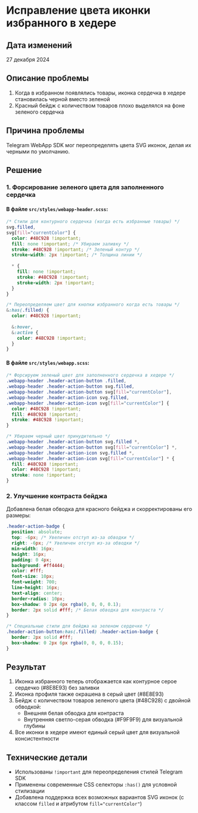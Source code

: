 # Исправление цвета иконки избранного в хедере

## Дата изменений
27 декабря 2024

## Описание проблемы

1. Когда в избранном появлялись товары, иконка сердечка в хедере становилась черной вместо зеленой
2. Красный бейдж с количеством товаров плохо выделялся на фоне зеленого сердечка

## Причина проблемы

Telegram WebApp SDK мог переопределять цвета SVG иконок, делая их черными по умолчанию.

## Решение

### 1. Форсирование зеленого цвета для заполненного сердечка

#### В файле `src/styles/webapp-header.scss`:
```scss
/* Стили для контурного сердечка (когда есть избранные товары) */
svg.filled,
svg[fill="currentColor"] {
  color: #48C928 !important;
  fill: none !important; /* Убираем заливку */
  stroke: #48C928 !important; /* Зеленый контур */
  stroke-width: 2px !important; /* Толщина линии */
  
  * {
    fill: none !important;
    stroke: #48C928 !important;
    stroke-width: 2px !important;
  }
}

/* Переопределяем цвет для кнопки избранного когда есть товары */
&:has(.filled) {
  color: #48C928 !important;
  
  &:hover,
  &:active {
    color: #48C928 !important;
  }
}
```

#### В файле `src/styles/webapp.scss`:
```scss
/* Форсируем зеленый цвет для заполненного сердечка в хедере */
.webapp-header .header-action-button .filled,
.webapp-header .header-action-button svg.filled,
.webapp-header .header-action-button svg[fill="currentColor"],
.webapp-header .header-action-icon svg.filled,
.webapp-header .header-action-icon svg[fill="currentColor"] {
  color: #48C928 !important;
  fill: #48C928 !important;
  stroke: #48C928 !important;
}

/* Убираем черный цвет принудительно */
.webapp-header .header-action-button svg.filled *,
.webapp-header .header-action-button svg[fill="currentColor"] *,
.webapp-header .header-action-icon svg.filled *,
.webapp-header .header-action-icon svg[fill="currentColor"] * {
  fill: #48C928 !important;
  color: #48C928 !important;
  stroke: none !important;
}
```

### 2. Улучшение контраста бейджа

Добавлена белая обводка для красного бейджа и скорректированы его размеры:

```scss
.header-action-badge {
  position: absolute;
  top: -6px; /* Увеличен отступ из-за обводки */
  right: -6px; /* Увеличен отступ из-за обводки */
  min-width: 16px;
  height: 16px;
  padding: 0 4px;
  background: #ff4444;
  color: #fff;
  font-size: 10px;
  font-weight: 700;
  line-height: 16px;
  text-align: center;
  border-radius: 10px;
  box-shadow: 0 2px 4px rgba(0, 0, 0, 0.1);
  border: 2px solid #fff; /* Белая обводка для контраста */
}

/* Специальные стили для бейджа на зеленом сердечке */
.header-action-button:has(.filled) .header-action-badge {
  border: 2px solid #fff;
  box-shadow: 0 2px 6px rgba(0, 0, 0, 0.15);
}
```

## Результат

1. Иконка избранного теперь отображается как контурное серое сердечко (#8E8E93) без заливки
2. Иконка профиля также окрашена в серый цвет (#8E8E93)
3. Бейдж с количеством товаров зеленого цвета (#48C928) с двойной обводкой:
   - Внешняя белая обводка для контраста
   - Внутренняя светло-серая обводка (#F9F9F9) для визуальной глубины
4. Все иконки в хедере имеют единый серый цвет для визуальной консистентности

## Технические детали

- Использованы `!important` для переопределения стилей Telegram SDK
- Применены современные CSS селекторы `:has()` для условной стилизации
- Добавлена поддержка всех возможных вариантов SVG иконок (с классом `filled` и атрибутом `fill="currentColor"`) 